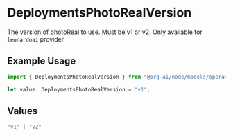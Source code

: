 # DeploymentsPhotoRealVersion

The version of photoReal to use. Must be v1 or v2. Only available for `leonardoai` provider

## Example Usage

```typescript
import { DeploymentsPhotoRealVersion } from "@orq-ai/node/models/operations";

let value: DeploymentsPhotoRealVersion = "v1";
```

## Values

```typescript
"v1" | "v2"
```